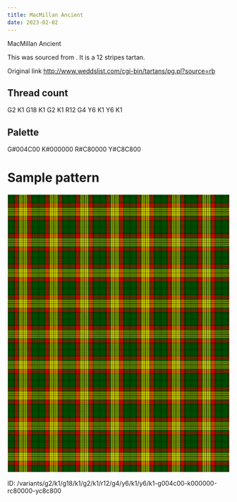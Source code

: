 ```yaml
---
title: MacMillan Ancient
date: 2023-02-02
---
```

MacMillan Ancient

This was sourced from <no value>.  It is a 12 stripes tartan.

Original link http://www.weddslist.com/cgi-bin/tartans/pg.pl?source=rb

## Thread count
G2 K1 G18 K1 G2 K1 R12 G4 Y6 K1 Y6 K1

## Palette
G#004C00 K#000000 R#C80000 Y#C8C800

# Sample pattern

![Tartan detail](tartan.png "G2 K1 G18 K1 G2 K1 R12 G4 Y6 K1 Y6 K1 tartan")

ID: /variants/g2/k1/g18/k1/g2/k1/r12/g4/y6/k1/y6/k1-g004c00-k000000-rc80000-yc8c800